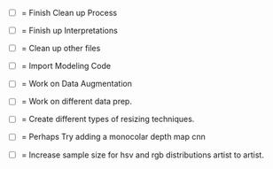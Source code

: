 * [ ] = Finish Clean up Process
* [ ] = Finish up Interpretations

* [ ] = Clean up other files
* [ ] = Import Modeling Code

* [ ] = Work on Data Augmentation
* [ ] = Work on different data prep.

* [ ] = Create different types of resizing techniques.
* [ ] = Perhaps Try adding a monocolar depth map cnn
* [ ] = Increase sample size for hsv and rgb distributions artist to artist.
